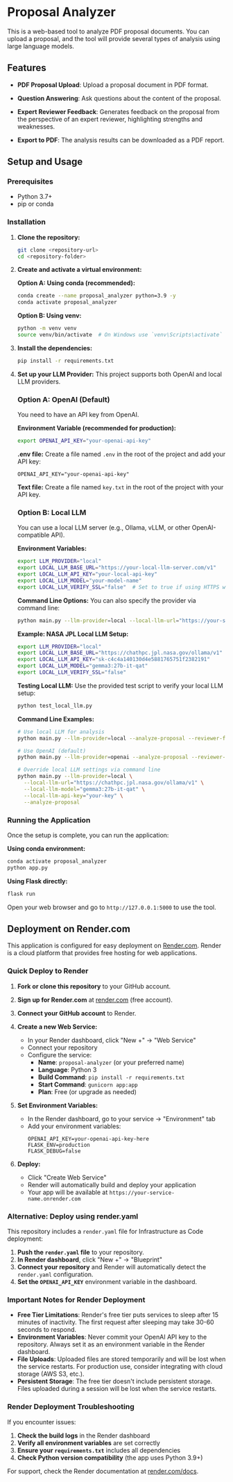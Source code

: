 # Proposal Analyzer

This is a web-based tool to analyze PDF proposal documents. You can upload a proposal, and the tool will provide several types of analysis using large language models.

## Features

*   **PDF Proposal Upload**: Upload a proposal document in PDF format.
*   **Question Answering**: Ask questions about the content of the proposal.

*   **Expert Reviewer Feedback**: Generates feedback on the proposal from the perspective of an expert reviewer, highlighting strengths and weaknesses.
*   **Export to PDF**: The analysis results can be downloaded as a PDF report.

## Setup and Usage

### Prerequisites

*   Python 3.7+
*   pip or conda

### Installation

1.  **Clone the repository:**
    ```bash
    git clone <repository-url>
    cd <repository-folder>
    ```

2.  **Create and activate a virtual environment:**
    
    **Option A: Using conda (recommended):**
    ```bash
    conda create --name proposal_analyzer python=3.9 -y
    conda activate proposal_analyzer
    ```
    
    **Option B: Using venv:**
    ```bash
    python -m venv venv
    source venv/bin/activate  # On Windows use `venv\Scripts\activate`
    ```

3.  **Install the dependencies:**
    ```bash
    pip install -r requirements.txt
    ```

4.  **Set up your LLM Provider:**
    This project supports both OpenAI and local LLM providers.

    ### Option A: OpenAI (Default)
    You need to have an API key from OpenAI.

    **Environment Variable (recommended for production):**
    ```bash
    export OPENAI_API_KEY="your-openai-api-key"
    ```
    
    **.env file:**
    Create a file named `.env` in the root of the project and add your API key:
    ```
    OPENAI_API_KEY="your-openai-api-key"
    ```
    
    **Text file:**
    Create a file named `key.txt` in the root of the project with your API key.

    ### Option B: Local LLM
    You can use a local LLM server (e.g., Ollama, vLLM, or other OpenAI-compatible API).

    **Environment Variables:**
    ```bash
    export LLM_PROVIDER="local"
    export LOCAL_LLM_BASE_URL="https://your-local-llm-server.com/v1"
    export LOCAL_LLM_API_KEY="your-local-api-key"
    export LOCAL_LLM_MODEL="your-model-name"
    export LOCAL_LLM_VERIFY_SSL="false"  # Set to true if using HTTPS with valid certificates
    ```

    **Command Line Options:**
    You can also specify the provider via command line:
    ```bash
    python main.py --llm-provider=local --local-llm-url="https://your-server.com/v1" --local-llm-model="gemma3:27b-it-qat"
    ```

    **Example: NASA JPL Local LLM Setup:**
    ```bash
    export LLM_PROVIDER="local"
    export LOCAL_LLM_BASE_URL="https://chathpc.jpl.nasa.gov/ollama/v1"
    export LOCAL_LLM_API_KEY="sk-c4c4a140130d4e5881765751f2382191"
    export LOCAL_LLM_MODEL="gemma3:27b-it-qat"
    export LOCAL_LLM_VERIFY_SSL="false"
    ```

    **Testing Local LLM:**
    Use the provided test script to verify your local LLM setup:
    ```bash
    python test_local_llm.py
    ```

    **Command Line Examples:**
    ```bash
    # Use local LLM for analysis
    python main.py --llm-provider=local --analyze-proposal --reviewer-feedback
    
    # Use OpenAI (default)
    python main.py --llm-provider=openai --analyze-proposal --reviewer-feedback
    
    # Override local LLM settings via command line
    python main.py --llm-provider=local \
      --local-llm-url="https://chathpc.jpl.nasa.gov/ollama/v1" \
      --local-llm-model="gemma3:27b-it-qat" \
      --local-llm-api-key="your-key" \
      --analyze-proposal
    ```

### Running the Application

Once the setup is complete, you can run the application:

**Using conda environment:**
```bash
conda activate proposal_analyzer
python app.py
```

**Using Flask directly:**
```bash
flask run
```

Open your web browser and go to `http://127.0.0.1:5000` to use the tool.

## Deployment on Render.com

This application is configured for easy deployment on [Render.com](https://render.com). Render is a cloud platform that provides free hosting for web applications.

### Quick Deploy to Render

1. **Fork or clone this repository** to your GitHub account.

2. **Sign up for Render.com** at [render.com](https://render.com) (free account).

3. **Connect your GitHub account** to Render.

4. **Create a new Web Service:**
   - In your Render dashboard, click "New +" → "Web Service"
   - Connect your repository
   - Configure the service:
     - **Name**: `proposal-analyzer` (or your preferred name)
     - **Language**: Python 3
     - **Build Command**: `pip install -r requirements.txt`
     - **Start Command**: `gunicorn app:app`
     - **Plan**: Free (or upgrade as needed)

5. **Set Environment Variables:**
   - In the Render dashboard, go to your service → "Environment" tab
   - Add your environment variables:
     ```
     OPENAI_API_KEY=your-openai-api-key-here
     FLASK_ENV=production
     FLASK_DEBUG=false
     ```

6. **Deploy:**
   - Click "Create Web Service"
   - Render will automatically build and deploy your application
   - Your app will be available at `https://your-service-name.onrender.com`

### Alternative: Deploy using render.yaml

This repository includes a `render.yaml` file for Infrastructure as Code deployment:

1. **Push the `render.yaml` file** to your repository.
2. **In Render dashboard**, click "New +" → "Blueprint"
3. **Connect your repository** and Render will automatically detect the `render.yaml` configuration.
4. **Set the `OPENAI_API_KEY`** environment variable in the dashboard.

### Important Notes for Render Deployment

- **Free Tier Limitations**: Render's free tier puts services to sleep after 15 minutes of inactivity. The first request after sleeping may take 30-60 seconds to respond.
- **Environment Variables**: Never commit your OpenAI API key to the repository. Always set it as an environment variable in the Render dashboard.
- **File Uploads**: Uploaded files are stored temporarily and will be lost when the service restarts. For production use, consider integrating with cloud storage (AWS S3, etc.).
- **Persistent Storage**: The free tier doesn't include persistent storage. Files uploaded during a session will be lost when the service restarts.

### Render Deployment Troubleshooting

If you encounter issues:

1. **Check the build logs** in the Render dashboard
2. **Verify all environment variables** are set correctly
3. **Ensure your `requirements.txt`** includes all dependencies
4. **Check Python version compatibility** (the app uses Python 3.9+)

For support, check the Render documentation at [render.com/docs](https://render.com/docs). 